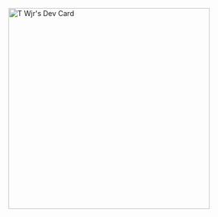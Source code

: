 <a href="https://app.daily.dev/TMonkeyDev"><img src="https://api.daily.dev/devcards/ac06754ecb7c4c27b8f78915c54ed8f9.png?r=29l" width="400" alt="T Wjr's Dev Card"/></a>
